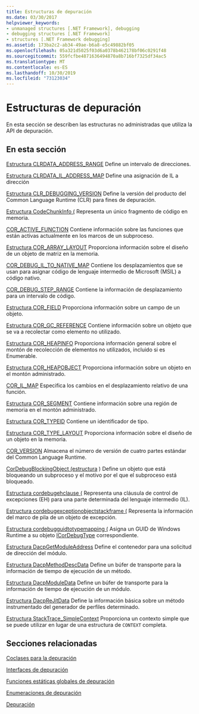```yaml
---
title: Estructuras de depuración
ms.date: 03/30/2017
helpviewer_keywords:
- unmanaged structures [.NET Framework], debugging
- debugging structures [.NET Framework]
- structures [.NET Framework debugging]
ms.assetid: 173ba2c2-ab34-49ae-b6a8-e5c49882bf05
ms.openlocfilehash: 05a321d5025f03d6a0378b462178bf06c0291f48
ms.sourcegitcommit: 559fcfbe4871636494870a8b716bf7325df34ac5
ms.translationtype: MT
ms.contentlocale: es-ES
ms.lasthandoff: 10/30/2019
ms.locfileid: "73123034"
---
```

# <a name="debugging-structures"></a>Estructuras de depuración

En esta sección se describen las estructuras no administradas que utiliza la API de depuración.

## <a name="in-this-section"></a>En esta sección
 [Estructura CLRDATA_ADDRESS_RANGE](../../../../docs/framework/unmanaged-api/debugging/clrdata-address-range-structure.md) Define un intervalo de direcciones.

 [Estructura CLRDATA_IL_ADDRESS_MAP](../../../../docs/framework/unmanaged-api/debugging/clrdata-il-address-map-structure.md) Define una asignación de IL a dirección

 [Estructura CLR_DEBUGGING_VERSION](../../../../docs/framework/unmanaged-api/debugging/clr-debugging-version-structure.md) Define la versión del producto del Common Language Runtime (CLR) para fines de depuración.

 [Estructura CodeChunkInfo (](../../../../docs/framework/unmanaged-api/debugging/codechunkinfo-structure.md) Representa un único fragmento de código en memoria.

 [COR_ACTIVE_FUNCTION](cor-active-function-structure.md) Contiene información sobre las funciones que están activas actualmente en los marcos de un subproceso.

 [Estructura COR_ARRAY_LAYOUT](../../../../docs/framework/unmanaged-api/debugging/cor-array-layout-structure.md) Proporciona información sobre el diseño de un objeto de matriz en la memoria.

 [COR_DEBUG_IL_TO_NATIVE_MAP](cor-debug-il-to-native-map-structure.md) Contiene los desplazamientos que se usan para asignar código de lenguaje intermedio de Microsoft (MSIL) a código nativo.

 [COR_DEBUG_STEP_RANGE](cor-debug-step-range-structure.md) Contiene la información de desplazamiento para un intervalo de código.

 [Estructura COR_FIELD](../../../../docs/framework/unmanaged-api/debugging/cor-field-structure.md) Proporciona información sobre un campo de un objeto.

 [Estructura COR_GC_REFERENCE](../../../../docs/framework/unmanaged-api/debugging/cor-gc-reference-structure.md) Contiene información sobre un objeto que se va a recolectar como elemento no utilizado.

 [Estructura COR_HEAPINFO](../../../../docs/framework/unmanaged-api/debugging/cor-heapinfo-structure.md) Proporciona información general sobre el montón de recolección de elementos no utilizados, incluido si es Enumerable.

 [Estructura COR_HEAPOBJECT](../../../../docs/framework/unmanaged-api/debugging/cor-heapobject-structure.md) Proporciona información sobre un objeto en el montón administrado.

 [COR_IL_MAP](cor-il-map-structure.md) Especifica los cambios en el desplazamiento relativo de una función.

 [Estructura COR_SEGMENT](../../../../docs/framework/unmanaged-api/debugging/cor-segment-structure.md) Contiene información sobre una región de memoria en el montón administrado.

 [Estructura COR_TYPEID](../../../../docs/framework/unmanaged-api/debugging/cor-typeid-structure.md) Contiene un identificador de tipo.

 [Estructura COR_TYPE_LAYOUT](../../../../docs/framework/unmanaged-api/debugging/cor-type-layout-structure.md) Proporciona información sobre el diseño de un objeto en la memoria.

 [COR_VERSION](cor-version-structure.md) Almacena el número de versión de cuatro partes estándar del Common Language Runtime.

 [CorDebugBlockingObject (estructura](../../../../docs/framework/unmanaged-api/debugging/cordebugblockingobject-structure.md) ) Define un objeto que está bloqueando un subproceso y el motivo por el que el subproceso está bloqueado.

 [Estructura cordebugehclause (](../../../../docs/framework/unmanaged-api/debugging/cordebugehclause-structure.md) Representa una cláusula de control de excepciones (EH) para una parte determinada del lenguaje intermedio (IL).

 [Estructura cordebugexceptionobjectstackframe (](../../../../docs/framework/unmanaged-api/debugging/cordebugexceptionobjectstackframe-structure.md) Representa la información del marco de pila de un objeto de excepción.

 [Estructura cordebugguidtotypemapping (](../../../../docs/framework/unmanaged-api/debugging/cordebugguidtotypemapping-structure.md) Asigna un GUID de Windows Runtime a su objeto [ICorDebugType](../../../../docs/framework/unmanaged-api/debugging/icordebugtype-interface.md) correspondiente.

 [Estructura DacpGetModuleAddress](../../../../docs/framework/unmanaged-api/debugging/dacpgetmoduleaddress-structure.md) Define el contenedor para una solicitud de dirección del módulo.

 [Estructura DacpMethodDescData](../../../../docs/framework/unmanaged-api/debugging/dacpmethoddescdata-structure.md) Define un búfer de transporte para la información de tiempo de ejecución de un método.

 [Estructura DacpModuleData](../../../../docs/framework/unmanaged-api/debugging/dacpmoduledata-structure.md) Define un búfer de transporte para la información de tiempo de ejecución de un módulo.

 [Estructura DacpReJitData](../../../../docs/framework/unmanaged-api/debugging/dacprejitdata-structure.md) Define la información básica sobre un método instrumentado del generador de perfiles determinado.

 [Estructura StackTrace_SimpleContext](../../../../docs/framework/unmanaged-api/debugging/stacktrace-simplecontext-structure.md) Proporciona un contexto simple que se puede utilizar en lugar de una estructura de `CONTEXT` completa.

## <a name="related-sections"></a>Secciones relacionadas

 [Coclases para la depuración](../../../../docs/framework/unmanaged-api/debugging/debugging-coclasses.md)

 [Interfaces de depuración](../../../../docs/framework/unmanaged-api/debugging/debugging-interfaces.md)

 [Funciones estáticas globales de depuración](../../../../docs/framework/unmanaged-api/debugging/debugging-global-static-functions.md)

 [Enumeraciones de depuración](../../../../docs/framework/unmanaged-api/debugging/debugging-enumerations.md)

 [Depuración](../../../../docs/framework/unmanaged-api/debugging/index.md)
